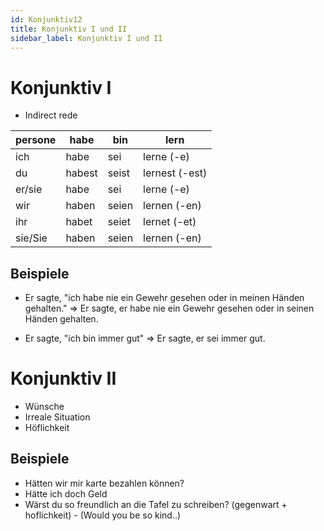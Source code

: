 ```yaml
---
id: Konjunktiv12
title: Konjunktiv I und II
sidebar_label: Konjunktiv I und II
---
```


# Konjunktiv I

- Indirect rede

| persone | habe   | bin   | lern           |
| ------- | ------ | ----- | -------------- |
| ich     | habe   | sei   | lerne (-e)     |
| du      | habest | seist | lernest (-est) |
| er/sie  | habe   | sei   | lerne (-e)     |
| wir     | haben  | seien | lernen (-en)   |
| ihr     | habet  | seiet | lernet (-et)   |
| sie/Sie | haben  | seien | lernen (-en)   |

## Beispiele

- Er sagte, "ich habe nie ein Gewehr gesehen oder in meinen Händen gehalten."
  => Er sagte, er habe nie ein Gewehr gesehen oder in seinen Händen gehalten.

- Er sagte, "ich bin immer gut"
  => Er sagte, er sei immer gut.

# Konjunktiv II

- Wünsche
- Irreale Situation
- Höflichkeit

## Beispiele

- Hätten wir mir karte bezahlen können?
- Hätte ich doch Geld
- Wärst du so freundlich an die Tafel zu schreiben? (gegenwart + hoflichkeit) - (Would you be so kind..)
